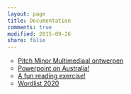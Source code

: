 ```yaml
---
layout: page
title: Documentation
comments: true
modified: 2015-09-26
share: false
---
```


<ul style="list-style-type:circle">

<li><a href="#/documentation" download="pitch-minor.pptx">Pitch Minor Multimediaal ontwerpen</a></li>
<li><a href="#/documentation" download="australia.pptx">Powerpoint on Australia!</a></li>
<li><a href="" download="reading-exercise.docx">A fun reading exercise!</a></li>
<li><a href="" download="words-2020.pdf">Wordlist 2020</a></li>

</ul>


